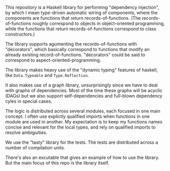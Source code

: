 This repository is a Haskell library for performing "dependency injection", by
which I mean type-driven automatic wiring of components, where the components
are functions that return records-of-functions. (The records-of-functions
roughly correspond to objects in object-oriented programming, while the
functions that return records-of-functions correspond to class constructors.)

The library supports agumenting the records-of-functions with "decorators",
which basically correspond to functions that modify an already existing
record-of-functions. "decorators" could be said to correspond to
aspect-oriented-programming.

The library makes heavy use of the "dynamic typing" features of haskell, like
`Data.Typeable` and `Type.Reflection`.

It also makes use of a graph library, unsurprisingly since we have to deal with
graphs of dependencies. Most of the time these graphs will be acyclic (DAGs) but
we also support self-dependencies and full-blown dependency cyles in special
cases.

The logic is distributed across several modules, each focused in one main
concept. I often use explictly qualified imports when functions in one module
are used in another. My expectation is to keep my functions names concise and
relevant for the local types, and rely on qualified imports to resolve
ambiguities.

We use the "tasty" library for the tests. The tests are distributed across a
number of compilation units.

There's also an excutable that gives an example of how to use the library. But
the main focus of this repo is the library itself.